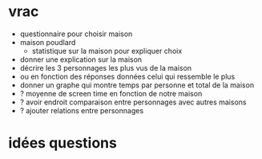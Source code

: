 # vrac
- questionnaire pour choisir maison
- maison poudlard
  - statistique sur la maison pour expliquer choix
- donner une explication sur la maison
- décrire les 3 personnages les plus vus de la maison
 - ou en fonction des réponses données celui qui ressemble le plus
- donner un graphe qui montre temps par personne et total de la maison
- ? moyenne de screen time en fonction de notre maison
- ? avoir endroit comparaison entre personnages avec autres maisons
- ? ajouter relations entre personnages

# idées questions